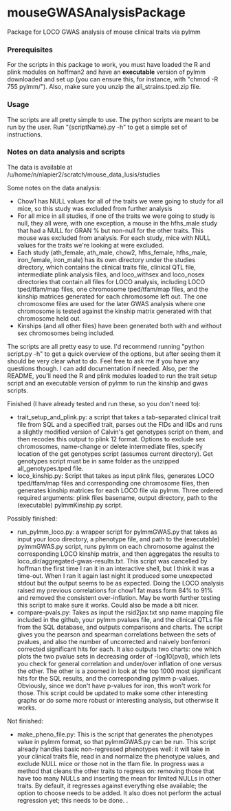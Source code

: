 # mouseGWASAnalysisPackage

Package for LOCO GWAS analysis of mouse clinical traits via pylmm

### Prerequisites

For the scripts in this package to work, you must have loaded the R and plink modules on hoffman2 and have an **executable** version of pylmm downloaded and set up (you can ensure this, for instance, with "chmod -R 755 pylmm/"). Also, make sure you unzip the all\_strains.tped.zip file.

### Usage

The scripts are all pretty simple to use. The python scripts are meant to be run by the user. Run "{scriptName}.py -h" to get a simple set of instructions.

### Notes on data analysis and scripts

The data is available at /u/home/n/nlapier2/scratch/mouse_data_lusis/studies

Some notes on the data analysis:
* Chow1 has NULL values for all of the traits we were going to study for all mice, so this study was excluded from further analysis
* For all mice in all studies, if one of the traits we were going to study is null, they all were, with one exception, a mouse in the hfhs_male study that had a NULL for GRAN % but non-null for the other traits. This mouse was excluded from analysis. For each study, mice with NULL values for the traits we're looking at were excluded.
* Each study (ath_female, ath_male, chow2, hfhs_female, hfhs_male, iron_female, iron_male) has its own directory under the studies directory, which contains the clinical traits file, clinical QTL file, intermediate plink analysis files, and loco_withsex and loco_nosex directories that contain all files for LOCO analysis, including LOCO tped/tfam/map files, one chromosome tped/tfam/map files, and the kinship matrices generated for each chromosome left out. The one chromosome files are used for the later GWAS analysis where one chromosome is tested against the kinship matrix generated with that chromosome held out.
* Kinships (and all other files) have been generated both with and without sex chromosomes being included.

The scripts are all pretty easy to use. I'd recommend running "python script.py -h" to get a quick overview of the options, but after seeing them it should be very clear what to do. Feel free to ask me if you have any questions though. I can add documentation if needed. Also, per the README, you'll need the R and plink modules loaded to run the trait setup script and an executable version of pylmm to run the kinship and gwas scripts.

Finished (I have already tested and run these, so you don't need to):
* trait_setup_and_plink.py: a script that takes a tab-separated clinical trait file from SQL and a specified trait, parses out the FIDs and IIDs and runs a slightly modified version of Calvin's get genotypes script on them, and then recodes this output to plink 12 format. Options to exclude sex chromosomes, name-change or delete intermediate files, specify location of the get genotypes script (assumes current directory). Get genotypes script must be in same folder as the unzipped all_genotypes.tped file.
* loco_kinship.py: Script that takes as input plink files, generates LOCO tped/tfam/map files and corresponding one chromosome files, then generates kinship matrices for each LOCO file via pylmm. Three ordered required arguments: plink files basename, output directory, path to the (executable) pylmmKinship.py script.

Possibly finished:
* run_pylmm_loco.py: a wrapper script for pylmmGWAS.py that takes as input your loco directory, a phenotype file, and path to the (executable) pylmmGWAS.py script, runs pylmm on each chromosome against the corresponding LOCO kinship matrix, and then aggregates the results to loco_dir/aggregated-gwas-results.txt. This script was cancelled by hoffman the first time I ran it in an interactive shell, but I think it was a time-out. When I ran it again last night it produced some unexpected stdout but the output seems to be as expected. Doing the LOCO analysis raised my previous correlations for chow1 fat mass form 84% to 91% and removed the consistent over-inflation. May be worth further testing this script to make sure it works. Could also be made a bit nicer.
* compare-pvals.py: Takes as input the rsid2jax.txt snp name mapping file included in the github, your pylmm pvalues file, and the clinical QTLs file from the SQL database, and outputs comparisons and charts. The script gives you the pearson and spearman correlations between the sets of pvalues, and also the number of uncorrected and naively bonferroni corrected significant hits for each. It also outputs two charts: one which plots the two pvalue sets in decreasing order of -log10(pval), which lets you check for general correlation and under/over inflation of one versus the other. The other is a zoomed in look at the top 1000 most significant hits for the SQL results, and the corresponding pylmm p-values. Obviously, since we don't have p-values for iron, this won't work for those. This script could be updated to make some other interesting graphs or do some more robust or interesting analysis, but otherwise it works.

Not finished:
* make_pheno_file.py: This is the script that generates the phenotypes value in pylmm format, so that pylmmGWAS.py can be run. This script already handles basic non-regressed phenotypes well: it will take in your clinical traits file, read in and normalize the phenotype values, and exclude NULL mice or those not in the tfam file. In progress was a method that cleans the other traits to regress on: removing those that have too many NULLs and inserting the mean for limited NULLs in other traits. By default, it regresses against everything else available; the option to choose needs to be added. It also does not perform the actual regression yet; this needs to be done.
.
